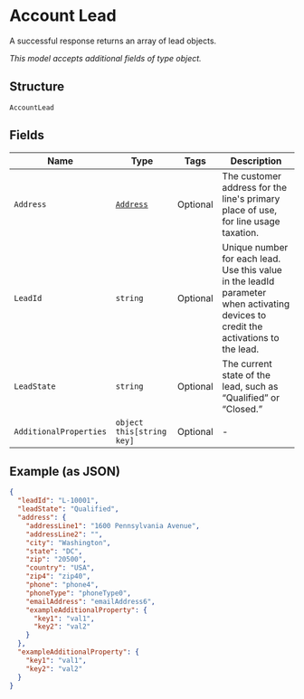 
# Account Lead

A successful response returns an array of lead objects.

*This model accepts additional fields of type object.*

## Structure

`AccountLead`

## Fields

| Name | Type | Tags | Description |
|  --- | --- | --- | --- |
| `Address` | [`Address`](../../doc/models/address.md) | Optional | The customer address for the line's primary place of use, for line usage taxation. |
| `LeadId` | `string` | Optional | Unique number for each lead. Use this value in the leadId parameter when activating devices to credit the activations to the lead. |
| `LeadState` | `string` | Optional | The current state of the lead, such as “Qualified” or “Closed.” |
| `AdditionalProperties` | `object this[string key]` | Optional | - |

## Example (as JSON)

```json
{
  "leadId": "L-10001",
  "leadState": "Qualified",
  "address": {
    "addressLine1": "1600 Pennsylvania Avenue",
    "addressLine2": "",
    "city": "Washington",
    "state": "DC",
    "zip": "20500",
    "country": "USA",
    "zip4": "zip40",
    "phone": "phone4",
    "phoneType": "phoneType0",
    "emailAddress": "emailAddress6",
    "exampleAdditionalProperty": {
      "key1": "val1",
      "key2": "val2"
    }
  },
  "exampleAdditionalProperty": {
    "key1": "val1",
    "key2": "val2"
  }
}
```

